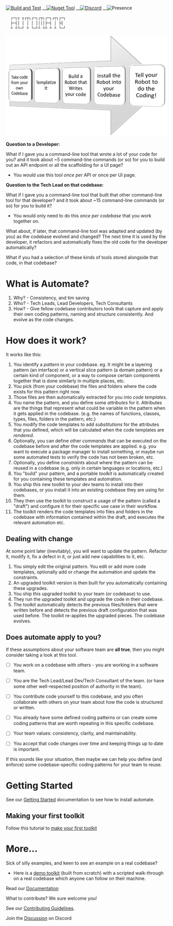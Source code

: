 [![Build and Test](https://github.com/jezzsantos/automate/actions/workflows/build.yml/badge.svg)](https://github.com/jezzsantos/automate/actions/workflows/build.yml)
__[![Nuget Tool](https://img.shields.io/nuget/v/automate?style=plastic&label=nuget)](https://www.nuget.org/packages/automate)
__[![Discord](https://img.shields.io/badge/automate-%237289DA.svg?style=plastic&logo=discord&logoColor=white)](https://discord.gg/uN8vxaGxRT)
__![Presence](https://dcbadge.vercel.app/api/shield/984584859009814608?style=plastic)

      ┌─┐┬ ┬┌┬┐┌─┐┌┬┐┌─┐┌┬┐┌─┐
      ├─┤│ │ │ │ ││││├─┤ │ ├┤ 
      ┴ ┴└─┘ ┴ └─┘┴ ┴┴ ┴ ┴ └─┘

![The Basic Idea](https://raw.githubusercontent.com/jezzsantos/automate/main/docs/Images/BasicConcept.png)

**Question to a Developer:**

What if I gave you a command-line tool that wrote a lot of your code for you? and it took about ~5 command-line commands (or so) for you to build out an API endpoint or all the scaffolding for a UI page?

* You would use this tool _once per_ API or once per UI page.

**Question to the Tech Lead on that codebase:**

What if I gave you a command-line tool that built that other command-line tool for that developer? and it took about ~15 command-line commands (or so) for you to build it?

* You would only need to do this _once per codebase_ that you work together on.

What about, if later, that command-line tool was adapted and updated (by you) as the codebase evolved and changed? The next time it is used by the developer, it refactors and automatically fixes the old code for the developer automatically?

What if you had a selection of these kinds of tools stored alongside that code, in that codebase?

# What is Automate?

1. Why? - Consistency, and  tim saving
2. Who? - Tech Leads, Lead Developers, Tech Consultants
3. How? - Give fellow codebase contributors tools that capture and apply their own coding patterns, naming and structure consistently. And evolve as the code changes.

# How does it work?

It works like this:

1. You identify a *pattern* in your codebase. eg. It might be a layering pattern (an interface) or a vertical slice pattern (a domain pattern) or a certain kind of component, or a way to compose certain components together that is done similarly in multiple places, etc.
2. You pick (from your codebase) the files and folders where the code exists for this pattern right now.
3. Those files are then automatically extracted for you into *code templates*.
4. You name the pattern, and you define some *attributes* for it. Attributes are the things that represent what could be variable in the pattern when it gets applied in the codebase. (e.g. the names of functions, classes, types, files, folders in the pattern, etc.)
5. You modify the code templates to add *substitutions* for the attributes that you defined, which will be calculated when the code templates are *rendered*.
6. Optionally, you can define other *commands* that can be executed on the codebase before and after the code templates are applied. e.g. you want to execute a package manager to install something, or maybe run some automated tests to verify the code has not been broken, etc.
7. Optionally, you define *constraints* about where the pattern can be reused in a codebase (e.g. only in certain languages or locations, etc.)
8. You "build" your pattern, and a portable *toolkit* is automatically created for you containing these templates and automation.
9. You ship this new toolkit to your dev teams to install into their codebases, or you install it into an existing codebase they are using for them.
10. They then use the toolkit to construct a usage of the pattern (called a "draft") and configure it for their specific use case in their workflow.
11. The toolkit renders the code templates into files and folders in the codebase with information contained within the draft, and executes the relevant automation etc.

## Dealing with change

At some point later (inevitably), you will want to update the pattern. Refactor it, modify it, fix a defect in it, or just add new capabilities to it, etc.

1. You simply edit the original pattern. You edit or add more code templates, optionally add or change the automation and update the constraints.
2. An upgraded toolkit version is then built for you automatically containing these upgrades.
2. You ship this upgraded toolkit to your team (or codebase) to use.
2. They run the upgraded toolkit and upgrade the code in their codebase.
2. The toolkit automatically detects the previous files/folders that were written before and detects the previous draft configuration that was used before. The toolkit re-applies the upgraded pieces. The codebase evolves.

## Does automate apply to you?

If these assumptions about your software team are **all true**, then you might consider taking a look at this tool.

- [ ] You work on a codebase with others - you are working in a software team.

- [ ] You are the Tech Lead/Lead Dev/Tech Consultant of the team. (or have some other well-respected position of authority in the team).
- [ ] You contribute code yourself to this codebase, and you often collaborate with others on your team about how the code is structured or written.
- [ ] You already have some defined coding patterns or can create some coding patterns that are worth repeating in this specific codebase.
- [ ] Your team values: consistency, clarity, and maintainability.
- [ ] You accept that code changes over time and keeping things up to date is important.

If this sounds like your situation, then maybe we can help you define (and enforce) some codebase-specific coding patterns for your team to reuse.

# Getting Started

See our [Getting Started](https://jezzsantos.github.io/automate) documentation to see how to install automate.

## Making your first toolkit

Follow this tutorial to [make your first toolkit](https://jezzsantos.github.io/automate/tutorial)

# More...

Sick of silly examples, and keen to see an example on a real codebase?

* Here is a [demo toolkit](https://github.com/jezzsantos/automate/tree/main/discovery/demo) (built from scratch) with a scripted walk-through on a real codebase which anyone can follow on their machine.

Read our [Documentation](https://jezzsantos.github.io/automate/)

What to contribute? We sure welcome you!

See our [Contributing Guidelines](CONTRIBUTING.md).

Join the [Discussion](https://discord.gg/vpc3gDPR) on Discord
